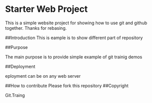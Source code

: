 # Starter Web Project

This is a simple website project for showing how to use git and github together.
Thanks for rebasing.

##Introduction
This is eample is to show different part of repository

##Purpose

The main purpose is to provide simple example of git trainig demos

##Deployment

eployment can be on any web server

##How to contribute
Please fork this repository
##Copyright

Git.Traing 
